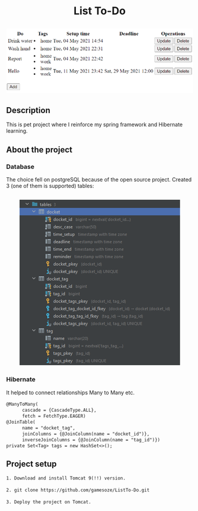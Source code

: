 <h1 align="center">List To-Do</h1>

<h2 align="center">
      <img  src="./src/main/resources/screens/all%20todo.png">
</h2>

## Description

This is pet project where I reinforce my spring framework and Hibernate learning.

## About the project

### Database

The choice fell on postgreSQL because of the open source project. Created 3 (one of them is supported) tables:

<h2 align="center">
      <img  src="./src/main/resources/screens/DatabaseSchema.png">
</h2>

### Hibernate

It helped to connect relationships Many to Many etc.

```  
@ManyToMany(
      cascade = {CascadeType.ALL},
      fetch = FetchType.EAGER)
@JoinTable(
      name = "docket_tag",
      joinColumns = {@JoinColumn(name = "docket_id")},
      inverseJoinColumns = {@JoinColumn(name = "tag_id")})
private Set<Tag> tags = new HashSet<>();
```

## Project setup

```
1. Download and install Tomcat 9(!!) version.

2. git clone https://github.com/gamesoze/ListTo-Do.git

3. Deploy the project on Tomcat.
```
